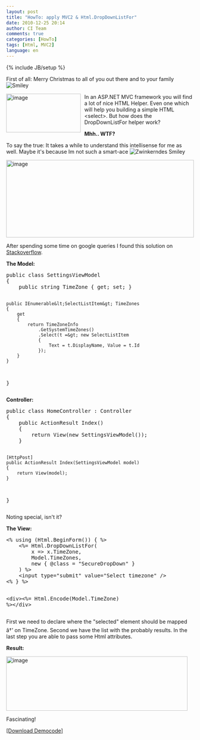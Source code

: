 ```yaml
---
layout: post
title: "HowTo: apply MVC2 & Html.DropDownListFor"
date: 2010-12-25 20:14
author: CI Team
comments: true
categories: [HowTo]
tags: [Html, MVC2]
language: en
---
```

{% include JB/setup %}

  <p>First of all: Merry Christmas to all of you out there and to your family <img style="border-bottom-style: none; border-right-style: none; border-top-style: none; border-left-style: none" class="wlEmoticon wlEmoticon-smile" alt="Smiley" src="{{BASE_PATH}}/assets/wp-images-en/wlEmoticon-smile.png" /></p> <img style="background-image: none; border-bottom: 0px; border-left: 0px; margin: 0px 10px 0px 0px; padding-left: 0px; padding-right: 0px; border-top: 0px; border-right: 0px; padding-top: 0px" title="image" border="0" alt="image" align="left" src="{{BASE_PATH}}/assets/wp-images-de/image_thumb263.png" width="200" height="104" />   <p>In an ASP.NET MVC framework you will find a lot of nice HTML Helper. Even one which will help you building a simple HTML &lt;select&gt;. But how does the DropDownListFor helper work?</p>  
  
  <p><b>Mhh.. WTF?</b></p>  
  <p>To say the true: It takes a while to understand this intellisense for me as well. Maybe it's because Im not such a smart-ace <img style="border-bottom-style: none; border-right-style: none; border-top-style: none; border-left-style: none" class="wlEmoticon wlEmoticon-winkingsmile" alt="Zwinkerndes Smiley" src="{{BASE_PATH}}/assets/wp-images-en/wlEmoticon-winkingsmile6.png" /></p>
<p><img style="background-image: none; border-bottom: 0px; border-left: 0px; padding-left: 0px; padding-right: 0px; border-top: 0px; border-right: 0px; padding-top: 0px" title="image" border="0" alt="image" src="{{BASE_PATH}}/assets/wp-images-de/image_thumb264.png" width="504" height="208" /></p>
<p>After spending some time on google queries I found this solution on <a href="http://stackoverflow.com/questions/2497417">Stackoverflow</a>.</p>
<p><b>The Model:</b></p>  <div style="padding-bottom: 0px; margin: 0px; padding-left: 0px; padding-right: 0px; display: inline; float: none; padding-top: 0px" id="scid:812469c5-0cb0-4c63-8c15-c81123a09de7:b0ec809b-d47f-4359-8459-ab066f75b191" class="wlWriterEditableSmartContent"><pre name="code" class="c#">public class SettingsViewModel
{
    public string TimeZone { get; set; }

    public IEnumerable&lt;SelectListItem&gt; TimeZones
    {
        get
        {
            return TimeZoneInfo
                .GetSystemTimeZones()
                .Select(t =&gt; new SelectListItem
                {
                    Text = t.DisplayName, Value = t.Id
                });
        }
    }
}</pre></div>

<p><b>Controller:</b></p>

<div style="padding-bottom: 0px; margin: 0px; padding-left: 0px; padding-right: 0px; display: inline; float: none; padding-top: 0px" id="scid:812469c5-0cb0-4c63-8c15-c81123a09de7:9fd7dd50-fe6c-4d0a-a7c7-ed044b61006d" class="wlWriterEditableSmartContent"><pre name="code" class="c#">public class HomeController : Controller
{
    public ActionResult Index()
    {
        return View(new SettingsViewModel());
    }

    [HttpPost]
    public ActionResult Index(SettingsViewModel model)
    {
        return View(model);
    }
}</pre></div>

<p>Noting special, isn't it?</p>

<p><b>The View:</b></p>

<div style="padding-bottom: 0px; margin: 0px; padding-left: 0px; padding-right: 0px; display: inline; float: none; padding-top: 0px" id="scid:812469c5-0cb0-4c63-8c15-c81123a09de7:4787558c-c1b4-47c7-b744-fe292d6deed4" class="wlWriterEditableSmartContent"><pre name="code" class="c#">&lt;% using (Html.BeginForm()) { %&gt;
    &lt;%= Html.DropDownListFor(
        x =&gt; x.TimeZone,
        Model.TimeZones,
        new { @class = "SecureDropDown" }
    ) %&gt;
    &lt;input type="submit" value="Select timezone" /&gt;
&lt;% } %&gt;

&lt;div&gt;&lt;%= Html.Encode(Model.TimeZone) %&gt;&lt;/div&gt;</pre></div>

<p>First we need to declare where the "selected" element should be mapped â†’ on TimeZone. Second we have the list with the probably results. In the last step you are able to pass some Html attributes.</p>

<p><b>Result:</b></p>

<p><a href="{{BASE_PATH}}/assets/wp-images-en/image110.png"><img style="background-image: none; border-bottom: 0px; border-left: 0px; padding-left: 0px; padding-right: 0px; display: inline; border-top: 0px; border-right: 0px; padding-top: 0px" title="image" border="0" alt="image" src="{{BASE_PATH}}/assets/wp-images-en/image_thumb19.png" width="487" height="146" /></a></p>

<p>Fascinating!</p>

<p><a href="{{BASE_PATH}}/assets/files/democode/mvcdropdownlisthelper/mvcdropdownlisthelper.zip">[Download Democode]</a></p>
